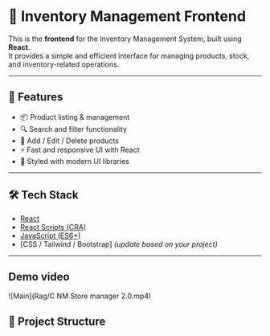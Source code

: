 # 🛒 Inventory Management Frontend

This is the **frontend** for the Inventory Management System, built using **React**.  
It provides a simple and efficient interface for managing products, stock, and inventory-related operations.

---

## 🚀 Features
- 📦 Product listing & management  
- 🔍 Search and filter functionality   
- 📝 Add / Edit / Delete products  
- ⚡ Fast and responsive UI with React  
- 🎨 Styled with modern UI libraries  

---

## 🛠️ Tech Stack
- [React](https://react.dev/)  
- [React Scripts (CRA)](https://create-react-app.dev/)  
- [JavaScript (ES6+)](https://developer.mozilla.org/en-US/docs/Web/JavaScript)  
- [CSS / Tailwind / Bootstrap] *(update based on your project)*  

---

## Demo video 
![Main](Rag/C NM Store manager 2.0.mp4)


## 📂 Project Structure
